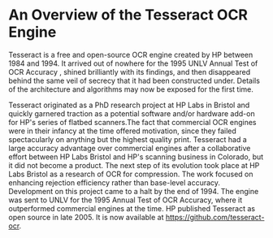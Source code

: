 # An Overview of the Tesseract OCR Engine

Tesseract is a free and open-source OCR engine created by HP between 1984 and 1994.
It arrived out of nowhere for the 1995 UNLV Annual Test of OCR Accuracy , shined brilliantly with its findings, and then disappeared behind the same veil of secrecy that it had been constructed under. Details of the architecture and algorithms may now be exposed for the first time.

Tesseract originated as a PhD research project at HP Labs in Bristol and quickly garnered traction as a potential software and/or hardware add-on for HP's series of flatbed scanners.The fact that commercial OCR engines were in their infancy at the time offered motivation, since they failed spectacularly on anything but the highest quality print. Tesseract had a large accuracy advantage over commercial engines after a collaborative effort between HP Labs Bristol and HP's scanning business in Colorado, but it did not become a product.
The next step of its evolution took place at HP Labs Bristol as a research of OCR for compression.
The work focused on enhancing rejection efficiency rather than base-level accuracy.
Development on this project came to a halt by the end of 1994.
The engine was sent to UNLV for the 1995 Annual Test of OCR Accuracy, where it outperformed commercial engines at the time.
HP published Tesseract as open source in late 2005.  It is now available
at https://github.com/tesseract-ocr.
